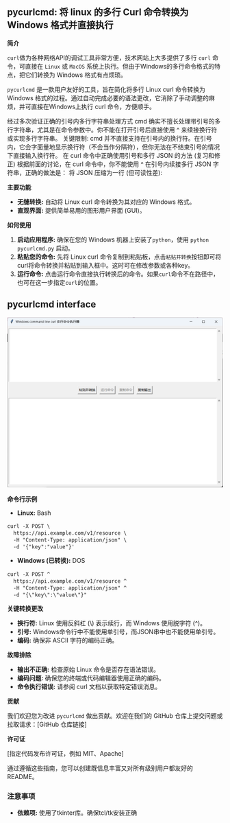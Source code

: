 
## pycurlcmd: 将 linux 的多行 Curl 命令转换为 Windows 格式并直接执行

**简介**

`curl`做为各种网络API的调试工具非常方便，技术网站上大多提供了多行 `curl` 命令，可直接在 `Linux` 或 `MacOS` 系统上执行。但由于Windows的多行命令格式的特点，把它们转换为 Windows 格式有点烦琐。

`pycurlcmd` 是一款用户友好的工具，旨在简化将多行 Linux curl 命令转换为 Windows 格式的过程。通过自动完成必要的语法更改，它消除了手动调整的麻烦，并可直接在Windows上执行 curl 命令，方便顺手。

经过多次验证正确的引号内多行字符串处理方式
cmd 确实不擅长处理带引号的多行字符串，尤其是在命令参数中。你不能在打开引号后直接使用 ^ 来续接换行符或实现多行字符串。
关键限制: cmd 并不直接支持在引号内的换行符。在引号内，它会字面量地显示换行符（不会当作分隔符），但你无法在不结束引号的情况下直接输入换行符。
在 curl 命令中正确使用引号和多行 JSON 的方法 (复习和修正)
根据前面的讨论，在 curl 命令中，你不能使用 ^ 在引号内续接多行 JSON 字符串，正确的做法是：
将 JSON 压缩为一行 (但可读性差):

**主要功能**

* **无缝转换:** 自动将 Linux curl 命令转换为其对应的 Windows 格式。
* **直观界面:** 提供简单易用的图形用户界面 (GUI)。

**如何使用**

1. **启动应用程序:** 确保在您的 Windows 机器上安装了`python`，使用 `python pycurlcmd.py` 启动。
2. **粘贴您的命令:** 先将 Linux curl 命令复制到粘贴板，点击`粘贴并转换`按钮即可将curl将命令转换并粘贴到输入框中。这时可在修改参数或各种key。
3. **运行命令:** 点击运行命令直接执行转换后的命令。如果`curl`命令不在路径中，也可在这一步指定`curl`的位置。

## pycurlcmd interface

![程序界面](images/screenshot.png)

**命令行示例**

* **Linux:** Bash

```
curl -X POST \
  https://api.example.com/v1/resource \
  -H "Content-Type: application/json" \
  -d '{"key":"value"}'
```

* **Windows (已转换):** DOS

```
curl -X POST ^
  https://api.example.com/v1/resource ^
  -H "Content-Type: application/json" ^
  -d "{\"key\":\"value\"}"
```

**关键转换更改**

* **换行符:** Linux 使用反斜杠 (\\) 表示续行，而 Windows 使用脱字符 (^)。
* **引号:** Windows命令行中不能使用单引号，而JSON串中也不能使用单引号。
* **编码:** 确保非 ASCII 字符的编码正确。

**故障排除**

* **输出不正确:** 检查原始 Linux 命令是否存在语法错误。
* **编码问题:** 确保您的终端或代码编辑器使用正确的编码。
* **命令执行错误:** 请参阅 curl 文档以获取特定错误消息。

**贡献**

我们欢迎您为改进 `pycurlcmd` 做出贡献。欢迎在我们的 GitHub 仓库上提交问题或拉取请求：[GitHub 仓库链接]

**许可证**

[指定代码发布许可证，例如 MIT、Apache]

通过遵循这些指南，您可以创建既信息丰富又对所有级别用户都友好的 README。

### 注意事项

* **依赖项:** 使用了tkinter库。确保tcl/tk安装正确

